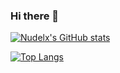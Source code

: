 ### Hi there 👋


[![Nudelx's GitHub stats](https://github-readme-stats.vercel.app/api?username=nudelx&count_private=true&show_icons=true&include_all_commits=true&show_owner=true)](https://github.com/anuraghazra/github-readme-stats)


[![Top Langs](https://github-readme-stats.vercel.app/api/top-langs/?username=nudelx&hide=html&layout=compact&langs_count=7)](https://github.com/anuraghazra/github-readme-stats)
<!--
**nudelx/nudelx** is a ✨ _special_ ✨ repository because its `README.md` (this file) appears on your GitHub profile.




Here are some ideas to get you started:

- 🔭 I'm currently working on ...
- 🌱 I'm currently learning ...
- 👯 I'm looking to collaborate on ...
- 🤔 I'm looking for help with ...
- 💬 Ask me about ...
- 📫 How to reach me: ...
- 😄 Pronouns: ...
- ⚡ Fun fact: ...
-->
